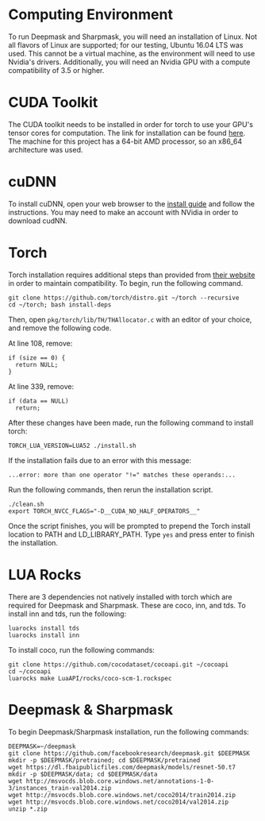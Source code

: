 # Computing Environment

To run Deepmask and Sharpmask, you will need an installation of Linux.
Not all flavors of Linux are supported; for our testing, Ubuntu 16.04 LTS was used.
This cannot be a virtual machine, as the environment will need to use Nvidia's drivers.
Additionally, you will need an Nvidia GPU with a compute compatibility of 3.5 or higher.

# CUDA Toolkit

The CUDA toolkit needs to be installed in order for torch to use your GPU's tensor cores for computation.
The link for installation can be found [here](https://developer.nvidia.com/cuda-92-download-archive).
The machine for this project has a 64-bit AMD processor, so an x86_64 architecture was used.

# cuDNN

To install cuDNN, open your web browser to the [install guide](https://developer.nvidia.com/compute/machine-learning/cudnn/secure/v5.1/prod/doc/cudnn_install-txt) and follow the instructions.
You may need to make an account with NVidia in order to download cudNN.

# Torch

Torch installation requires additional steps than provided from [their website](torch.ch) in order to maintain compatibility.
To begin, run the following command.

```
git clone https://github.com/torch/distro.git ~/torch --recursive
cd ~/torch; bash install-deps
```

Then, open `pkg/torch/lib/TH/THAllocator.c` with an editor of your choice, and remove the following code.

At line 108, remove:
```
if (size == 0) {
  return NULL;
}
```

At line 339, remove:
```
if (data == NULL)
  return;
```

After these changes have been made, run the following command to install torch:

```
TORCH_LUA_VERSION=LUA52 ./install.sh
```

If the installation fails due to an error with this message:

```
...error: more than one operator "!=" matches these operands:...
```

Run the following commands, then rerun the installation script.

```
./clean.sh
export TORCH_NVCC_FLAGS="-D__CUDA_NO_HALF_OPERATORS__"
```

Once the script finishes, you will be prompted to prepend the Torch install location to PATH and LD_LIBRARY_PATH.
Type `yes` and press enter to finish the installation.

# LUA Rocks

There are 3 dependencies not natively installed with torch which are required for Deepmask and Sharpmask.
These are coco, inn, and tds.
To install inn and tds, run the following:

```
luarocks install tds
luarocks install inn
```

To install coco, run the following commands:

```
git clone https://github.com/cocodataset/cocoapi.git ~/cocoapi
cd ~/cocoapi
luarocks make LuaAPI/rocks/coco-scm-1.rockspec
```

# Deepmask & Sharpmask

To begin Deepmask/Sharpmask installation, run the following commands:

```
DEEPMASK=~/deepmask
git clone https://github.com/facebookresearch/deepmask.git $DEEPMASK
mkdir -p $DEEPMASK/pretrained; cd $DEEPMASK/pretrained
wget https://dl.fbaipublicfiles.com/deepmask/models/resnet-50.t7
mkdir -p $DEEPMASK/data; cd $DEEPMASK/data
wget http://msvocds.blob.core.windows.net/annotations-1-0-3/instances_train-val2014.zip
wget http://msvocds.blob.core.windows.net/coco2014/train2014.zip
wget http://msvocds.blob.core.windows.net/coco2014/val2014.zip
unzip *.zip
```
